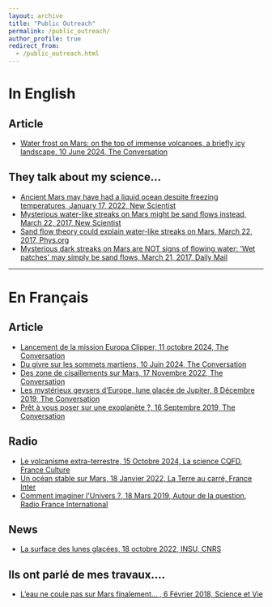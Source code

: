 ```yaml
---
layout: archive
title: "Public Outreach"
permalink: /public_outreach/
author_profile: true
redirect_from: 
  - /public_outreach.html
---
```


In English
======

## Article

* [Water frost on Mars: on the top of immense volcanoes, a briefly icy landscape, 10 June 2024, The Conversation](https://theconversation.com/water-frost-on-mars-on-the-top-of-immense-volcanoes-a-briefly-icy-landscape-231849)


## They talk about my science...

* [Ancient Mars may have had a liquid ocean despite freezing temperatures, January 17, 2022, New Scientist](https://www.newscientist.com/article/2304957-ancient-mars-may-have-had-a-liquid-ocean-despite-freezing-temperatures/)
* [Mysterious water-like streaks on Mars might be sand flows instead, March 22, 2017, New Scientist](https://www.newscientist.com/article/2125255-mysterious-water-like-streaks-on-mars-might-be-sand-flows-instead/)
* [Sand flow theory could explain water-like streaks on Mars, March 22, 2017, Phys.org](https://phys.org/news/2017-03-sand-theory-water-like-streaks-mars.html)
* [Mysterious dark streaks on Mars are NOT signs of flowing water: 'Wet patches' may simply be sand flows, March 21, 2017, Daily Mail](http://www.dailymail.co.uk/sciencetech/article-4334250/Red-planet-s-wet-streaks-SAND-instead.html)

------


En Français
======

## Article

* [Lancement de la mission Europa Clipper, 11 octobre 2024, The Conversation](https://theconversation.com/europa-clipper-une-mission-ambitieuse-pour-caracteriser-lhabitabilite-dune-lune-de-jupiter-240745)
* [Du givre sur les sommets martiens, 10 Juin 2024, The Conversation](https://theconversation.com/du-givre-deau-au-sommet-des-volcans-martiens-une-toute-nouvelle-decouverte-227404)
* [Des zone de cisaillements sur Mars, 17 Novembre 2022, The Conversation](https://theconversation.com/mars-est-asymetrique-on-comprend-maintenant-mieux-pourquoi-193419)
* [Les mystérieux geysers d’Europe, lune glacée de Jupiter, 8 Décembre 2019, The Conversation](https://theconversation.com/les-mysterieux-geysers-deurope-lune-glacee-de-jupiter-127860)
* [Prêt à vous poser sur une exoplanète ?, 16 Septembre 2019, The Conversation](https://theconversation.com/prets-a-vous-poser-sur-une-exoplanete-111781)

## Radio

* [Le volcanisme extra-terrestre, 15 Octobre 2024, La science CQFD, France Culture](https://www.radiofrance.fr/franceculture/podcasts/la-science-cqfd/volcanisme-extraterrestre-1777382)
* [Un océan stable sur Mars, 18 Janvier 2022, La Terre au carré, France Inter](https://www.franceinter.fr/emissions/la-terre-au-carre/la-terre-au-carre-du-mercredi-26-janvier-2022)
* [Comment imaginer l'Univers ?, 18 Mars 2019, Autour de la question, Radio France International](http://www.rfi.fr/emission/20190318-comment-imaginer-univers)

## News

* [La surface des lunes glacées, 18 octobre 2022, INSU, CNRS](https://www.insu.cnrs.fr/fr/cnrsinfo/la-surface-des-lunes-glacees-de-jupiter)

## Ils ont parlé de mes travaux....

* [L’eau ne coule pas sur Mars finalement… , 6 Février 2018, Science et Vie](https://www.science-et-vie.com/ciel-et-espace/l-eau-ne-coule-pas-sur-mars-finalement-10429)